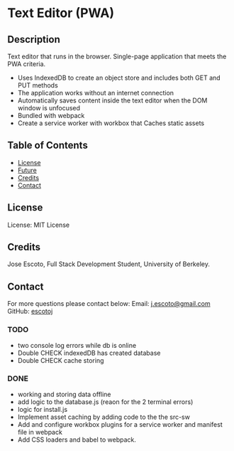 # Text Editor (PWA)

## Description

Text editor that runs in the browser. Single-page application that meets the PWA criteria.
- Uses IndexedDB to create an object store and includes both GET and PUT methods
- The application works without an internet connection
- Automatically saves content inside the text editor when the DOM window is unfocused
- Bundled with webpack
- Create a service worker with workbox that Caches static assets

## Table of Contents

- [License](#License)
- [Future](#Future)
- [Credits](#Credits)
- [Contact](#Contact)

## License

License: MIT License

## Credits

Jose Escoto, Full Stack Development Student, University of Berkeley.

## Contact

For more questions please contact below:
Email: j.escoto@gmail.com
GitHub: [escotoj](https://github.com/escotoj)


### TODO

- two console log errors while db is online
- Double CHECK indexedDB has created database 
- Double CHECK cache storing 


### DONE

- working and storing data offline
- add logic to the database.js (reaon for the 2 terminal errors)
- logic for install.js
- Implement asset caching by adding code to the the src-sw 
- Add and configure workbox plugins for a service worker and manifest file in webpack
- Add CSS loaders and babel to webpack.